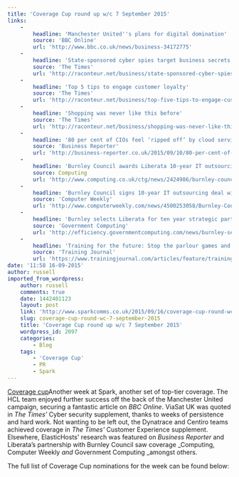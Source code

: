 ```yaml
---
title: 'Coverage Cup round up w/c 7 September 2015'
links:
    -
        headline: 'Manchester United''s plans for digital domination'
        source: 'BBC Online'
        url: 'http://www.bbc.co.uk/news/business-34172775'
    -
        headline: 'State-sponsored cyber spies target business secrets'
        source: 'The Times'
        url: 'http://raconteur.net/business/state-sponsored-cyber-spies-target-business-secrets'
    -
        headline: 'Top 5 tips to engage customer loyalty'
        source: 'The Times'
        url: 'http://raconteur.net/business/top-five-tips-to-engage-customer-loyalty'
    -
        headline: 'Shopping was never like this before'
        source: 'The Times'
        url: 'http://raconteur.net/business/shopping-was-never-like-this-before'
    -
        headline: '80 per cent of CIOs feel ‘ripped off’ by cloud service providers'
        source: 'Business Reporter'
        url: 'http://business-reporter.co.uk/2015/09/10/80-per-cent-of-cios-feel-ripped-off-by-cloud-service-providers/'
    -
        headline: 'Burnley Council awards Liberata 10-year IT outsourcing contract'
        source: Computing
        url: 'http://www.computing.co.uk/ctg/news/2424986/burnley-council-awards-liberata-10-year-it-outsourcing-contract'
    -
        headline: 'Burnley Council signs 10-year IT outsourcing deal with Liberata'
        source: 'Computer Weekly'
        url: 'http://www.computerweekly.com/news/4500253058/Burnley-Council-signs-10-year-IT-outsourcing-deal-with-Liberata'
    -
        headline: 'Burnley selects Liberata for ten year strategic partnership'
        source: 'Government Computing'
        url: 'http://efficiency.governmentcomputing.com/news/burnley-selects-liberata-for-ten-year-strategic-partnership-4664940'
    -
        headline: 'Training for the future: Stop the parlour games and look at the learner''s evidence'
        source: 'Training Journal'
        url: 'https://www.trainingjournal.com/articles/feature/training-future-stop-parlour-games-and-look-learners-evidence'
date: '11:58 16-09-2015'
author: russell
imported_from_wordpress:
    author: russell
    comments: true
    date: 1442401123
    layout: post
    link: 'http://www.sparkcomms.co.uk/2015/09/16/coverage-cup-round-wc-7-september-2015/'
    slug: coverage-cup-round-wc-7-september-2015
    title: 'Coverage Cup round up w/c 7 September 2015'
    wordpress_id: 2097
    categories:
        - Blog
    tags:
        - 'Coverage Cup'
        - PR
        - Spark
---
```


[Coverage cup](Coverage-cup-167x300.jpg)Another week at Spark, another set of top-tier coverage. The HCL team enjoyed further success off the back of the Manchester United campaign, securing a fantastic article on _BBC Online_. ViaSat UK was quoted in _The Times’_ Cyber security supplement, thanks to weeks of persistence and hard work. Not wanting to be left out, the Dynatrace and Centiro teams achieved coverage in _The Times’_ Customer Experience supplement. Elsewhere, ElasticHosts' research was featured on _Business Reporter_ and Liberata’s partnership with Burnley Council saw coverage _Computing, Computer Weekly _and_ Government Computing _amongst others.

The full list of Coverage Cup nominations for the week can be found below:
